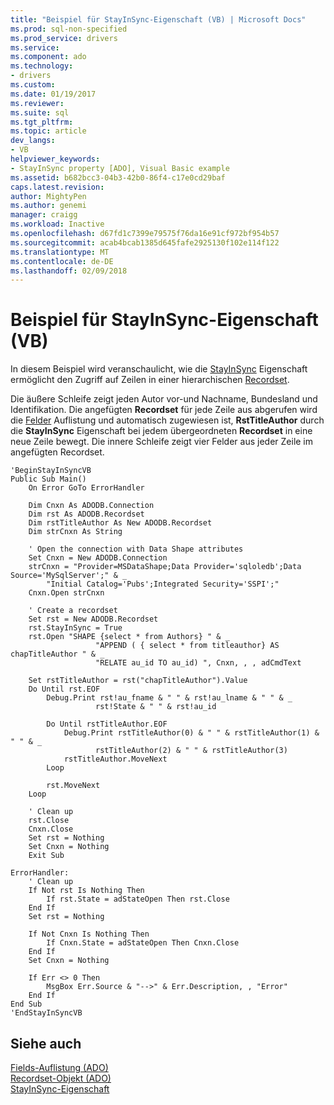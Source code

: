 ```yaml
---
title: "Beispiel für StayInSync-Eigenschaft (VB) | Microsoft Docs"
ms.prod: sql-non-specified
ms.prod_service: drivers
ms.service: 
ms.component: ado
ms.technology:
- drivers
ms.custom: 
ms.date: 01/19/2017
ms.reviewer: 
ms.suite: sql
ms.tgt_pltfrm: 
ms.topic: article
dev_langs:
- VB
helpviewer_keywords:
- StayInSync property [ADO], Visual Basic example
ms.assetid: b682bcc3-04b3-42b0-86f4-c17e0cd29baf
caps.latest.revision: 
author: MightyPen
ms.author: genemi
manager: craigg
ms.workload: Inactive
ms.openlocfilehash: d67fd1c7399e79575f76da16e91cf972bf954b57
ms.sourcegitcommit: acab4bcab1385d645fafe2925130f102e114f122
ms.translationtype: MT
ms.contentlocale: de-DE
ms.lasthandoff: 02/09/2018
---
```

# <a name="stayinsync-property-example-vb"></a>Beispiel für StayInSync-Eigenschaft (VB)
In diesem Beispiel wird veranschaulicht, wie die [StayInSync](../../../ado/reference/ado-api/stayinsync-property.md) Eigenschaft ermöglicht den Zugriff auf Zeilen in einer hierarchischen [Recordset](../../../ado/reference/ado-api/recordset-object-ado.md).  
  
 Die äußere Schleife zeigt jeden Autor vor-und Nachname, Bundesland und Identifikation. Die angefügten **Recordset** für jede Zeile aus abgerufen wird die [Felder](../../../ado/reference/ado-api/fields-collection-ado.md) Auflistung und automatisch zugewiesen ist, **RstTitleAuthor** durch die **StayInSync**  Eigenschaft bei jedem übergeordneten **Recordset** in eine neue Zeile bewegt. Die innere Schleife zeigt vier Felder aus jeder Zeile im angefügten Recordset.  
  
```  
'BeginStayInSyncVB  
Public Sub Main()  
    On Error GoTo ErrorHandler  
  
    Dim Cnxn As ADODB.Connection  
    Dim rst As ADODB.Recordset  
    Dim rstTitleAuthor As New ADODB.Recordset  
    Dim strCnxn As String  
  
    ' Open the connection with Data Shape attributes  
    Set Cnxn = New ADODB.Connection  
    strCnxn = "Provider=MSDataShape;Data Provider='sqloledb';Data Source='MySqlServer';" & _  
        "Initial Catalog='Pubs';Integrated Security='SSPI';"  
    Cnxn.Open strCnxn  
  
    ' Create a recordset  
    Set rst = New ADODB.Recordset  
    rst.StayInSync = True  
    rst.Open "SHAPE {select * from Authors} " & _  
                   "APPEND ( { select * from titleauthor} AS chapTitleAuthor " & _  
                   "RELATE au_id TO au_id) ", Cnxn, , , adCmdText  
  
    Set rstTitleAuthor = rst("chapTitleAuthor").Value  
    Do Until rst.EOF  
        Debug.Print rst!au_fname & " " & rst!au_lname & " " & _  
                   rst!State & " " & rst!au_id  
  
        Do Until rstTitleAuthor.EOF  
            Debug.Print rstTitleAuthor(0) & " " & rstTitleAuthor(1) & " " & _  
                   rstTitleAuthor(2) & " " & rstTitleAuthor(3)  
            rstTitleAuthor.MoveNext  
        Loop  
  
        rst.MoveNext  
    Loop  
  
    ' Clean up  
    rst.Close  
    Cnxn.Close  
    Set rst = Nothing  
    Set Cnxn = Nothing  
    Exit Sub  
  
ErrorHandler:  
    ' Clean up  
    If Not rst Is Nothing Then  
        If rst.State = adStateOpen Then rst.Close  
    End If  
    Set rst = Nothing  
  
    If Not Cnxn Is Nothing Then  
        If Cnxn.State = adStateOpen Then Cnxn.Close  
    End If  
    Set Cnxn = Nothing  
  
    If Err <> 0 Then  
        MsgBox Err.Source & "-->" & Err.Description, , "Error"  
    End If  
End Sub  
'EndStayInSyncVB  
```  
  
## <a name="see-also"></a>Siehe auch  
 [Fields-Auflistung (ADO)](../../../ado/reference/ado-api/fields-collection-ado.md)   
 [Recordset-Objekt (ADO)](../../../ado/reference/ado-api/recordset-object-ado.md)   
 [StayInSync-Eigenschaft](../../../ado/reference/ado-api/stayinsync-property.md)
